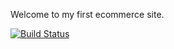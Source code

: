 Welcome to my first ecommerce site.

[![Build Status](https://travis-ci.org/paperclippete/e-commerce-mini-project.svg?branch=master)](https://travis-ci.org/paperclippete/e-commerce-mini-project)